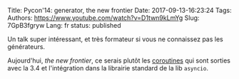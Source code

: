 Title: Pycon'14: generator, the new frontier
Date: 2017-09-13-16:23:24
Tags: 
Authors: https://www.youtube.com/watch?v=D1twn9kLmYg
Slug: 7GpB3fgryw
Lang: fr
status: published

Un talk super intéressant, et très formateur
si vous ne connaissez pas les générateurs.

Aujourd'hui, *the new frontier*, ce serais plutôt les [coroutines](https://docs.python.org/3.6/library/asyncio-task.html)
qui sont sorties avec la 3.4 et l'intégration dans la librairie standard de la lib `asyncio`.
